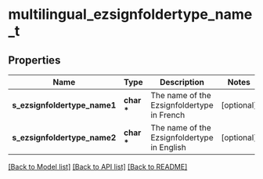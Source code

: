 # multilingual_ezsignfoldertype_name_t

## Properties
Name | Type | Description | Notes
------------ | ------------- | ------------- | -------------
**s_ezsignfoldertype_name1** | **char \*** | The name of the Ezsignfoldertype in French | [optional] 
**s_ezsignfoldertype_name2** | **char \*** | The name of the Ezsignfoldertype in English | [optional] 

[[Back to Model list]](../README.md#documentation-for-models) [[Back to API list]](../README.md#documentation-for-api-endpoints) [[Back to README]](../README.md)



